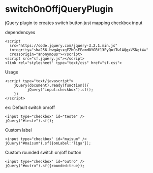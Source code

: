 # switchOnOffjQueryPlugin

jQuery plugin to creates switch button just mapping checkbox input

dependencyes

```
<script
  src="https://code.jquery.com/jquery-3.2.1.min.js"
  integrity="sha256-hwg4gsxgFZhOsEEamdOYGBf13FyQuiTwlAQgxVSNgt4="
  crossorigin="anonymous"></script>
<script src="sf.jquery.js"></script>
<link rel="stylesheet" type="text/css" href="sf.css">
```

Usage
```
<script type="text/javascript">
	jQuery(document).ready(function(){
          jQuery("input:checkbox").sf();
    })
</script>
```

ex:
Default  switch on/off
```
<input type="checkbox" id="teste" />
jQuery("#teste").sf();
```
Custom label
```
<input type="checkbox" id="maisum" />
jQuery("#maisum").sf({onLabel:'liga'});
```
Custom rounded switch on/off button
```
<input type="checkbox" id="outro" />
jQuery("#outro").sf({rounded:true});
```

